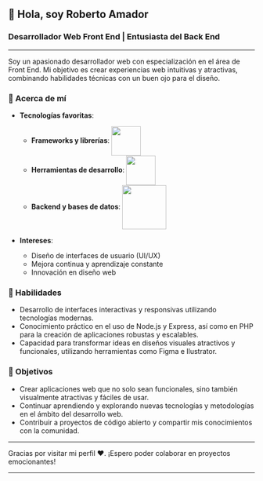 ## 👋 Hola, soy Roberto Amador

### Desarrollador Web Front End | Entusiasta del Back End

---

Soy un apasionado desarrollador web con especialización en el área de Front End. Mi objetivo es crear experiencias web intuitivas y atractivas, combinando habilidades técnicas con un buen ojo para el diseño.

### 🌟 Acerca de mí

- **Tecnologías favoritas**: 
  - **Frameworks y librerías**: <img align="center" width="60px" src="https://skillicons.dev/icons?i=angular,vue,tailwind,bootstrap"/>
  - **Herramientas de desarrollo**: <img align="center" width="60px" src="https://skillicons.dev/icons?i=vscode,figma,postman,ai"/>
  - **Backend y bases de datos**: <img align="center" width="90px" src="https://skillicons.dev/icons?i=nodejs,express,laravel,spring,firebase,mysql"/>

- **Intereses**: 
  - Diseño de interfaces de usuario (UI/UX)
  - Mejora continua y aprendizaje constante
  - Innovación en diseño web
  
### 🚀 Habilidades

- Desarrollo de interfaces interactivas y responsivas utilizando tecnologías modernas.
- Conocimiento práctico en el uso de Node.js y Express, así como en PHP para la creación de aplicaciones robustas y escalables.
- Capacidad para transformar ideas en diseños visuales atractivos y funcionales, utilizando herramientas como Figma e Ilustrator.

### 🎯 Objetivos

- Crear aplicaciones web que no solo sean funcionales, sino también visualmente atractivas y fáciles de usar.
- Continuar aprendiendo y explorando nuevas tecnologías y metodologías en el ámbito del desarrollo web.
- Contribuir a proyectos de código abierto y compartir mis conocimientos con la comunidad.

---

Gracias por visitar mi perfil ❤️. ¡Espero poder colaborar en proyectos emocionantes!

---
